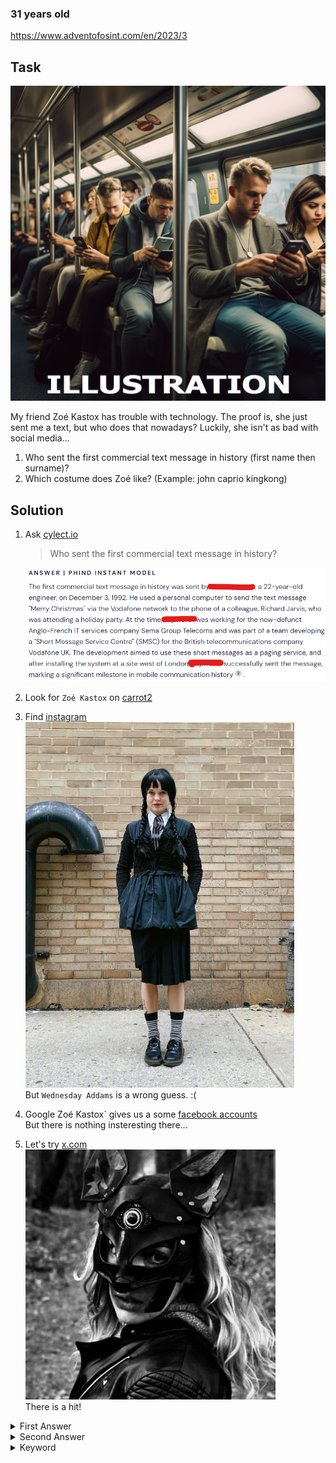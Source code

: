 ### 31 years old

https://www.adventofosint.com/en/2023/3

## Task

![Message](assets/photo3.png)

My friend Zoé Kastox has trouble with technology. The proof is, she just sent me a text, but who does that nowadays? Luckily, she isn't as bad with social media...
1. Who sent the first commercial text message in history (first name then surname)?
2. Which costume does Zoé like?
(Example: john caprio kingkong)

## Solution

1. Ask [cylect.io](https://cylect.io/)
   > Who sent the first commercial text message in history?
   
   ![Answer](assets/sender.png)

2. Look for `Zoé Kastox` on [carrot2](https://search.carrot2.org/#/search/web/Zo%C3%A9%20Kastox/folders)
3. Find [instagram](https://www.instagram.com/zoeredleaf/)  
![first guess](assets/girl1.png)  
But `Wednesday Addams` is a wrong guess. :(

4. Google Zoé Kastox` gives us a some [facebook accounts](https://en-gb.facebook.com/public/Zoe-Kasta)  
But there is nothing insteresting there...

1. Let's try [x.com](https://x.com/ZKastox)  
![first guess](assets/woman.jpg)  
There is a hit!

<details><summary>First Answer</summary>Neil Papworth</details>

<details><summary>Second Answer</summary>Catwomanh</details>

<details><summary>Keyword</summary>Chaussette orpheline</details>